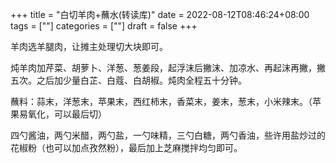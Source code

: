 +++
title = "白切羊肉+蘸水(转读库)"
date = 2022-08-12T08:46:24+08:00
tags = [""]
categories = [""]
draft = false
+++

羊肉选羊腿肉，让摊主处理切大块即可。

炖羊肉加芹菜、胡萝卜、洋葱、葱姜段，起浮沫后撇沫、加凉水、再起沫再撇，撇五次。之后加少量白芷、白蔻、白胡椒。炖肉全程五十分钟。

蘸料：蒜末，洋葱末，苹果末，西红柿末，香菜末，姜末，葱末，小米辣末。（苹果易氧化，可以最后切）

四勺酱油，两勺米醋，两勺盐，一勺味精，三勺白糖，两勺香油，些许用盐炒过的花椒粉（也可以加点孜然粉），最后加上芝麻搅拌均匀即可。
